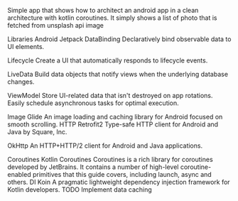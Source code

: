 Simple app that shows how to architect an android app in a clean architecture with kotlin coroutines. It simply shows a list of photo that is fetched from unsplash api image

Libraries
Android Jetpack
DataBinding Declaratively bind observable data to UI elements.

Lifecycle Create a UI that automatically responds to lifecycle events.

LiveData Build data objects that notify views when the underlying database changes.

ViewModel Store UI-related data that isn't destroyed on app rotations. Easily schedule asynchronous tasks for optimal execution.

Image
Glide An image loading and caching library for Android focused on smooth scrolling.
HTTP
Retrofit2 Type-safe HTTP client for Android and Java by Square, Inc.

OkHttp An HTTP+HTTP/2 client for Android and Java applications.

Coroutines
Kotlin Coroutines Coroutines is a rich library for coroutines developed by JetBrains. It contains a number of high-level coroutine-enabled primitives that this guide covers, including launch, async and others.
DI
Koin A pragmatic lightweight dependency injection framework for Kotlin developers.
TODO
Implement data caching
